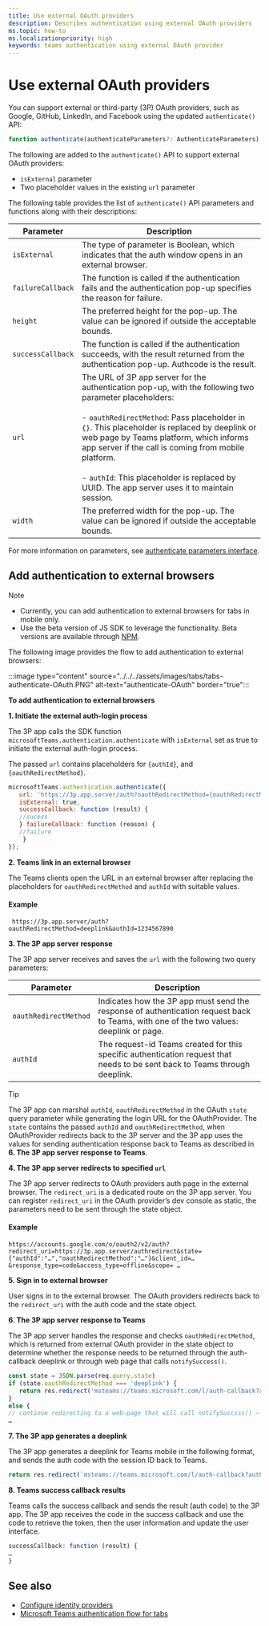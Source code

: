 ```yaml
---
title: Use external OAuth providers  
description: Describes authentication using external OAuth providers  
ms.topic: how-to
ms.localizationpriority: high
keywords: teams authentication using external OAuth provider
---
```


# Use external OAuth providers

You can support external or third-party (3P) OAuth providers, such as Google, GitHub, LinkedIn, and Facebook using the updated `authenticate()` API:

```JavaScript
function authenticate(authenticateParameters?: AuthenticateParameters)
``` 

The following are added to the `authenticate()` API to support external OAuth providers:

* `isExternal` parameter
* Two placeholder values in the existing `url` parameter

The following table provides the list of `authenticate()` API parameters and functions along with their descriptions:

| Parameter| Description|
| --- | --- |
|`isExternal` | The type of parameter is Boolean, which indicates that the auth window opens in an external browser.|
|`failureCallback`| The function is called if the authentication fails and the authentication pop-up specifies the reason for failure.|
|`height` |The preferred height for the pop-up. The value can be ignored if outside the acceptable bounds.|
|`successCallback`| The function is called if the authentication succeeds, with the result returned from the authentication pop-up. Authcode is the result.|
|`url`  <br>|The URL of 3P app server for the authentication pop-up, with the following two parameter placeholders:</br> <br> - `oauthRedirectMethod`: Pass placeholder in `{}`. This placeholder is replaced by deeplink or web page by Teams platform, which informs app server if the call is coming from mobile platform.</br> <br> - `authId`: This placeholder is replaced by UUID. The app server uses it to maintain session.| 
|`width`|The preferred width for the pop-up. The value can be ignored if outside the acceptable bounds.|

For more information on parameters, see [authenticate parameters interface](/javascript/api/@microsoft/teams-js/microsoftteams.authentication.authenticateparameters?view=msteams-client-js-latest&preserve-view=true).

## Add authentication to external browsers

> [!NOTE]
> * Currently, you can add authentication to external browsers for tabs in mobile only. 
> * Use the beta version of JS SDK to leverage the functionality. Beta versions are available through [NPM](https://www.npmjs.com/package/@microsoft/teams-js/v/1.12.0-beta.2).

The following image provides the flow to add authentication to external browsers:

 :::image type="content" source="../../../assets/images/tabs/tabs-authenticate-OAuth.PNG" alt-text="authenticate-OAuth" border="true":::

**To add authentication to external browsers**

<!-- #### 1. Pass `isExternal` and placeholders in `url` -->
**1. Initiate the external auth-login process**

The 3P app calls the SDK function `microsoftTeams.authentication.authenticate` with `isExternal` set as true to initiate the external auth-login process. 

The passed `url` contains placeholders for `{authId}`, and `{oauthRedirectMethod}`.  


```JavaScript
microsoftTeams.authentication.authenticate({
   url: 'https://3p.app.server/auth?oauthRedirectMethod={oauthRedirectMethod}&authId={authId}',
   isExternal: true,
   successCallback: function (result) {
   //sucess 
   } failureCallback: function (reason) {
   //failure 
    }
});
```

**2. Teams link in an external browser**

The Teams clients open the URL in an external browser after replacing the placeholders for `oauthRedirectMethod` and `authId` with suitable values. 

#### Example

```http
 https://3p.app.server/auth?oauthRedirectMethod=deeplink&authId=1234567890 
```

**3. The 3P app server response**

The 3P app server receives and saves the `url` with the following two query parameters:

| Parameter | Description|
| --- | --- |
| `oauthRedirectMethod` |Indicates how the 3P app must send the response of authentication request back to Teams, with one of the two values: deeplink or page.|
|`authId` | The request-id Teams created for this specific authentication request that needs to be sent back to Teams through deeplink.|

> [!TIP]
> The 3P app can marshal `authId`, `oauthRedirectMethod` in the OAuth `state` query parameter while generating the login URL for the OAuthProvider. The `state` contains the passed `authId` and `oauthRedirectMethod`, when OAuthProvider redirects back to the 3P server and the 3P app uses the values for sending authentication response back to Teams as described in **6. The 3P app server response to Teams**. 

**4. The 3P app server redirects to specified `url`**

The 3P app server redirects to OAuth providers auth page in the external browser. The `redirect_uri` is a dedicated route on the 3P app server. You can register `redirect_uri` in the OAuth provider’s dev console as static, the parameters need to be sent through the state object. 

#### Example

```http
https://accounts.google.com/o/oauth2/v2/auth?redirect_uri=https://3p.app.server/authredirect&state={"authId":"…","oauthRedirectMethod":"…"}&client_id=…&response_type=code&access_type=offline&scope= … 
```

**5. Sign in to external browser**

User signs in to the external browser. The OAuth providers redirects back to the `redirect_uri` with the auth code and the state object.

**6. The 3P app server response to Teams** 

The 3P app server handles the response and checks `oauthRedirectMethod`, which is returned from external OAuth provider in the state object to determine whether the response needs to be returned through the auth-callback deeplink or through web page that calls `notifySuccess()`.

```JavaScript
const state = JSON.parse(req.query.state)
if (state.oauthRedirectMethod === 'deeplink') {
   return res.redirect('msteams://teams.microsoft.com/l/auth-callback?authId=${state.authId}&code=${req.query.code}')
}
else {
// continue redirecting to a web-page that will call notifySuccsss() – usually this method is used in Teams-Web
…
```

**7. The 3P app generates a deeplink**

The 3P app generates a deeplink for Teams mobile in the following format, and sends the auth code with the session ID back to Teams.
 
```JavaScript
return res.redirect(`msteams://teams.microsoft.com/l/auth-callback?authId=${state.authId}&code=${req.query.code}`)
```

 **8. Teams success callback results**

Teams calls the success callback and sends the result (auth code) to the 3P app. The 3P app receives the code in the success callback and use the code to retrieve the token, then the user information and update the user interface.

```JavaScript
successCallback: function (result) { 
… 
} 
```

## See also

* [Configure identity providers](../../../concepts/authentication/configure-identity-provider.md)
* [Microsoft Teams authentication flow for tabs](auth-flow-tab.md)
